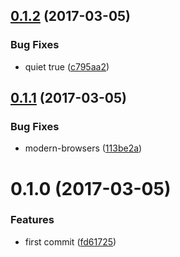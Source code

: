 <a name="0.1.2"></a>
## [0.1.2](https://github.com/christophehurpeau/pobpack-browser/compare/v0.1.1...v0.1.2) (2017-03-05)


### Bug Fixes

* quiet true ([c795aa2](https://github.com/christophehurpeau/pobpack-browser/commit/c795aa2))


<a name="0.1.1"></a>
## [0.1.1](https://github.com/christophehurpeau/pobpack-browser/compare/v0.1.0...v0.1.1) (2017-03-05)


### Bug Fixes

* modern-browsers ([113be2a](https://github.com/christophehurpeau/pobpack-browser/commit/113be2a))


<a name="0.1.0"></a>
# 0.1.0 (2017-03-05)


### Features

* first commit ([fd61725](https://github.com/christophehurpeau/pobpack-browser/commit/fd61725))

